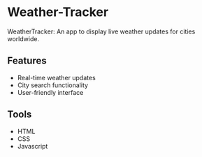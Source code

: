 # Weather-Tracker
WeatherTracker: An app to display live weather updates for cities worldwide.
## Features 
- Real-time weather updates
- City search functionality
- User-friendly interface
## Tools
- HTML
- CSS
- Javascript
